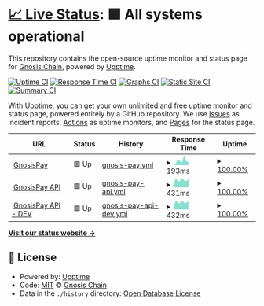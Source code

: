 # [📈 Live Status](https://status.gnosispay.com): <!--live status--> **🟩 All systems operational**

This repository contains the open-source uptime monitor and status page for [Gnosis Chain](https://www.gnosischain.com/), powered by [Upptime](https://github.com/upptime/upptime).

[![Uptime CI](https://github.com/gnosischain/gnosispay-uptime/workflows/Uptime%20CI/badge.svg)](https://github.com/gnosischain/gnosispay-uptime/actions?query=workflow%3A%22Uptime+CI%22)
[![Response Time CI](https://github.com/gnosischain/gnosispay-uptime/workflows/Response%20Time%20CI/badge.svg)](https://github.com/gnosischain/gnosispay-uptime/actions?query=workflow%3A%22Response+Time+CI%22)
[![Graphs CI](https://github.com/gnosischain/gnosispay-uptime/workflows/Graphs%20CI/badge.svg)](https://github.com/gnosischain/gnosispay-uptime/actions?query=workflow%3A%22Graphs+CI%22)
[![Static Site CI](https://github.com/gnosischain/gnosispay-uptime/workflows/Static%20Site%20CI/badge.svg)](https://github.com/gnosischain/gnosispay-uptime/actions?query=workflow%3A%22Static+Site+CI%22)
[![Summary CI](https://github.com/gnosischain/gnosispay-uptime/workflows/Summary%20CI/badge.svg)](https://github.com/gnosischain/gnosispay-uptime/actions?query=workflow%3A%22Summary+CI%22)

With [Upptime](https://upptime.js.org), you can get your own unlimited and free uptime monitor and status page, powered entirely by a GitHub repository. We use [Issues](https://github.com/gnosischain/gnosispay-uptime/issues) as incident reports, [Actions](https://github.com/gnosischain/gnosispay-uptime/actions) as uptime monitors, and [Pages](https://status.gnosispay.com) for the status page.

<!--start: status pages-->
<!-- This summary is generated by Upptime (https://github.com/upptime/upptime) -->
<!-- Do not edit this manually, your changes will be overwritten -->
<!-- prettier-ignore -->
| URL | Status | History | Response Time | Uptime |
| --- | ------ | ------- | ------------- | ------ |
| <img alt="" src="https://icons.duckduckgo.com/ip3/gnosispay.com.ico" height="13"> [GnosisPay](https://gnosispay.com/) | 🟩 Up | [gnosis-pay.yml](https://github.com/gnosischain/gnosispay-uptime/commits/HEAD/history/gnosis-pay.yml) | <details><summary><img alt="Response time graph" src="./graphs/gnosis-pay/response-time-week.png" height="20"> 193ms</summary><br><a href="https://status.gnosispay.com/history/gnosis-pay"><img alt="Response time 226" src="https://img.shields.io/endpoint?url=https%3A%2F%2Fraw.githubusercontent.com%2Fgnosischain%2Fgnosispay-uptime%2FHEAD%2Fapi%2Fgnosis-pay%2Fresponse-time.json"></a><br><a href="https://status.gnosispay.com/history/gnosis-pay"><img alt="24-hour response time 167" src="https://img.shields.io/endpoint?url=https%3A%2F%2Fraw.githubusercontent.com%2Fgnosischain%2Fgnosispay-uptime%2FHEAD%2Fapi%2Fgnosis-pay%2Fresponse-time-day.json"></a><br><a href="https://status.gnosispay.com/history/gnosis-pay"><img alt="7-day response time 193" src="https://img.shields.io/endpoint?url=https%3A%2F%2Fraw.githubusercontent.com%2Fgnosischain%2Fgnosispay-uptime%2FHEAD%2Fapi%2Fgnosis-pay%2Fresponse-time-week.json"></a><br><a href="https://status.gnosispay.com/history/gnosis-pay"><img alt="30-day response time 177" src="https://img.shields.io/endpoint?url=https%3A%2F%2Fraw.githubusercontent.com%2Fgnosischain%2Fgnosispay-uptime%2FHEAD%2Fapi%2Fgnosis-pay%2Fresponse-time-month.json"></a><br><a href="https://status.gnosispay.com/history/gnosis-pay"><img alt="1-year response time 226" src="https://img.shields.io/endpoint?url=https%3A%2F%2Fraw.githubusercontent.com%2Fgnosischain%2Fgnosispay-uptime%2FHEAD%2Fapi%2Fgnosis-pay%2Fresponse-time-year.json"></a></details> | <details><summary><a href="https://status.gnosispay.com/history/gnosis-pay">100.00%</a></summary><a href="https://status.gnosispay.com/history/gnosis-pay"><img alt="All-time uptime 100.00%" src="https://img.shields.io/endpoint?url=https%3A%2F%2Fraw.githubusercontent.com%2Fgnosischain%2Fgnosispay-uptime%2FHEAD%2Fapi%2Fgnosis-pay%2Fuptime.json"></a><br><a href="https://status.gnosispay.com/history/gnosis-pay"><img alt="24-hour uptime 100.00%" src="https://img.shields.io/endpoint?url=https%3A%2F%2Fraw.githubusercontent.com%2Fgnosischain%2Fgnosispay-uptime%2FHEAD%2Fapi%2Fgnosis-pay%2Fuptime-day.json"></a><br><a href="https://status.gnosispay.com/history/gnosis-pay"><img alt="7-day uptime 100.00%" src="https://img.shields.io/endpoint?url=https%3A%2F%2Fraw.githubusercontent.com%2Fgnosischain%2Fgnosispay-uptime%2FHEAD%2Fapi%2Fgnosis-pay%2Fuptime-week.json"></a><br><a href="https://status.gnosispay.com/history/gnosis-pay"><img alt="30-day uptime 100.00%" src="https://img.shields.io/endpoint?url=https%3A%2F%2Fraw.githubusercontent.com%2Fgnosischain%2Fgnosispay-uptime%2FHEAD%2Fapi%2Fgnosis-pay%2Fuptime-month.json"></a><br><a href="https://status.gnosispay.com/history/gnosis-pay"><img alt="1-year uptime 100.00%" src="https://img.shields.io/endpoint?url=https%3A%2F%2Fraw.githubusercontent.com%2Fgnosischain%2Fgnosispay-uptime%2FHEAD%2Fapi%2Fgnosis-pay%2Fuptime-year.json"></a></details>
| <img alt="" src="https://icons.duckduckgo.com/ip3/api.gnosispay.com.ico" height="13"> [GnosisPay API](https://api.gnosispay.com/health) | 🟩 Up | [gnosis-pay-api.yml](https://github.com/gnosischain/gnosispay-uptime/commits/HEAD/history/gnosis-pay-api.yml) | <details><summary><img alt="Response time graph" src="./graphs/gnosis-pay-api/response-time-week.png" height="20"> 431ms</summary><br><a href="https://status.gnosispay.com/history/gnosis-pay-api"><img alt="Response time 413" src="https://img.shields.io/endpoint?url=https%3A%2F%2Fraw.githubusercontent.com%2Fgnosischain%2Fgnosispay-uptime%2FHEAD%2Fapi%2Fgnosis-pay-api%2Fresponse-time.json"></a><br><a href="https://status.gnosispay.com/history/gnosis-pay-api"><img alt="24-hour response time 395" src="https://img.shields.io/endpoint?url=https%3A%2F%2Fraw.githubusercontent.com%2Fgnosischain%2Fgnosispay-uptime%2FHEAD%2Fapi%2Fgnosis-pay-api%2Fresponse-time-day.json"></a><br><a href="https://status.gnosispay.com/history/gnosis-pay-api"><img alt="7-day response time 431" src="https://img.shields.io/endpoint?url=https%3A%2F%2Fraw.githubusercontent.com%2Fgnosischain%2Fgnosispay-uptime%2FHEAD%2Fapi%2Fgnosis-pay-api%2Fresponse-time-week.json"></a><br><a href="https://status.gnosispay.com/history/gnosis-pay-api"><img alt="30-day response time 404" src="https://img.shields.io/endpoint?url=https%3A%2F%2Fraw.githubusercontent.com%2Fgnosischain%2Fgnosispay-uptime%2FHEAD%2Fapi%2Fgnosis-pay-api%2Fresponse-time-month.json"></a><br><a href="https://status.gnosispay.com/history/gnosis-pay-api"><img alt="1-year response time 413" src="https://img.shields.io/endpoint?url=https%3A%2F%2Fraw.githubusercontent.com%2Fgnosischain%2Fgnosispay-uptime%2FHEAD%2Fapi%2Fgnosis-pay-api%2Fresponse-time-year.json"></a></details> | <details><summary><a href="https://status.gnosispay.com/history/gnosis-pay-api">100.00%</a></summary><a href="https://status.gnosispay.com/history/gnosis-pay-api"><img alt="All-time uptime 99.98%" src="https://img.shields.io/endpoint?url=https%3A%2F%2Fraw.githubusercontent.com%2Fgnosischain%2Fgnosispay-uptime%2FHEAD%2Fapi%2Fgnosis-pay-api%2Fuptime.json"></a><br><a href="https://status.gnosispay.com/history/gnosis-pay-api"><img alt="24-hour uptime 100.00%" src="https://img.shields.io/endpoint?url=https%3A%2F%2Fraw.githubusercontent.com%2Fgnosischain%2Fgnosispay-uptime%2FHEAD%2Fapi%2Fgnosis-pay-api%2Fuptime-day.json"></a><br><a href="https://status.gnosispay.com/history/gnosis-pay-api"><img alt="7-day uptime 100.00%" src="https://img.shields.io/endpoint?url=https%3A%2F%2Fraw.githubusercontent.com%2Fgnosischain%2Fgnosispay-uptime%2FHEAD%2Fapi%2Fgnosis-pay-api%2Fuptime-week.json"></a><br><a href="https://status.gnosispay.com/history/gnosis-pay-api"><img alt="30-day uptime 100.00%" src="https://img.shields.io/endpoint?url=https%3A%2F%2Fraw.githubusercontent.com%2Fgnosischain%2Fgnosispay-uptime%2FHEAD%2Fapi%2Fgnosis-pay-api%2Fuptime-month.json"></a><br><a href="https://status.gnosispay.com/history/gnosis-pay-api"><img alt="1-year uptime 99.98%" src="https://img.shields.io/endpoint?url=https%3A%2F%2Fraw.githubusercontent.com%2Fgnosischain%2Fgnosispay-uptime%2FHEAD%2Fapi%2Fgnosis-pay-api%2Fuptime-year.json"></a></details>
| <img alt="" src="https://icons.duckduckgo.com/ip3/api.dev.gnosispay.com.ico" height="13"> [GnosisPay API - DEV](https://api.dev.gnosispay.com/health) | 🟩 Up | [gnosis-pay-api-dev.yml](https://github.com/gnosischain/gnosispay-uptime/commits/HEAD/history/gnosis-pay-api-dev.yml) | <details><summary><img alt="Response time graph" src="./graphs/gnosis-pay-api-dev/response-time-week.png" height="20"> 432ms</summary><br><a href="https://status.gnosispay.com/history/gnosis-pay-api-dev"><img alt="Response time 418" src="https://img.shields.io/endpoint?url=https%3A%2F%2Fraw.githubusercontent.com%2Fgnosischain%2Fgnosispay-uptime%2FHEAD%2Fapi%2Fgnosis-pay-api-dev%2Fresponse-time.json"></a><br><a href="https://status.gnosispay.com/history/gnosis-pay-api-dev"><img alt="24-hour response time 402" src="https://img.shields.io/endpoint?url=https%3A%2F%2Fraw.githubusercontent.com%2Fgnosischain%2Fgnosispay-uptime%2FHEAD%2Fapi%2Fgnosis-pay-api-dev%2Fresponse-time-day.json"></a><br><a href="https://status.gnosispay.com/history/gnosis-pay-api-dev"><img alt="7-day response time 432" src="https://img.shields.io/endpoint?url=https%3A%2F%2Fraw.githubusercontent.com%2Fgnosischain%2Fgnosispay-uptime%2FHEAD%2Fapi%2Fgnosis-pay-api-dev%2Fresponse-time-week.json"></a><br><a href="https://status.gnosispay.com/history/gnosis-pay-api-dev"><img alt="30-day response time 415" src="https://img.shields.io/endpoint?url=https%3A%2F%2Fraw.githubusercontent.com%2Fgnosischain%2Fgnosispay-uptime%2FHEAD%2Fapi%2Fgnosis-pay-api-dev%2Fresponse-time-month.json"></a><br><a href="https://status.gnosispay.com/history/gnosis-pay-api-dev"><img alt="1-year response time 418" src="https://img.shields.io/endpoint?url=https%3A%2F%2Fraw.githubusercontent.com%2Fgnosischain%2Fgnosispay-uptime%2FHEAD%2Fapi%2Fgnosis-pay-api-dev%2Fresponse-time-year.json"></a></details> | <details><summary><a href="https://status.gnosispay.com/history/gnosis-pay-api-dev">100.00%</a></summary><a href="https://status.gnosispay.com/history/gnosis-pay-api-dev"><img alt="All-time uptime 99.03%" src="https://img.shields.io/endpoint?url=https%3A%2F%2Fraw.githubusercontent.com%2Fgnosischain%2Fgnosispay-uptime%2FHEAD%2Fapi%2Fgnosis-pay-api-dev%2Fuptime.json"></a><br><a href="https://status.gnosispay.com/history/gnosis-pay-api-dev"><img alt="24-hour uptime 100.00%" src="https://img.shields.io/endpoint?url=https%3A%2F%2Fraw.githubusercontent.com%2Fgnosischain%2Fgnosispay-uptime%2FHEAD%2Fapi%2Fgnosis-pay-api-dev%2Fuptime-day.json"></a><br><a href="https://status.gnosispay.com/history/gnosis-pay-api-dev"><img alt="7-day uptime 100.00%" src="https://img.shields.io/endpoint?url=https%3A%2F%2Fraw.githubusercontent.com%2Fgnosischain%2Fgnosispay-uptime%2FHEAD%2Fapi%2Fgnosis-pay-api-dev%2Fuptime-week.json"></a><br><a href="https://status.gnosispay.com/history/gnosis-pay-api-dev"><img alt="30-day uptime 99.97%" src="https://img.shields.io/endpoint?url=https%3A%2F%2Fraw.githubusercontent.com%2Fgnosischain%2Fgnosispay-uptime%2FHEAD%2Fapi%2Fgnosis-pay-api-dev%2Fuptime-month.json"></a><br><a href="https://status.gnosispay.com/history/gnosis-pay-api-dev"><img alt="1-year uptime 99.03%" src="https://img.shields.io/endpoint?url=https%3A%2F%2Fraw.githubusercontent.com%2Fgnosischain%2Fgnosispay-uptime%2FHEAD%2Fapi%2Fgnosis-pay-api-dev%2Fuptime-year.json"></a></details>

<!--end: status pages-->

[**Visit our status website →**](https://status.gnosispay.com)

## 📄 License

- Powered by: [Upptime](https://github.com/upptime/upptime)
- Code: [MIT](./LICENSE) © [Gnosis Chain](https://www.gnosischain.com/)
- Data in the `./history` directory: [Open Database License](https://opendatacommons.org/licenses/odbl/1-0/)

